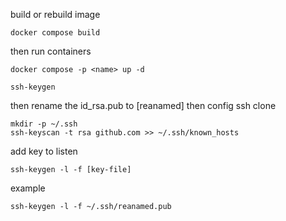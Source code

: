 build or rebuild image
```
docker compose build
```

then run containers
```
docker compose -p <name> up -d
```

```
ssh-keygen
```
then rename the id_rsa.pub to [reanamed]
then config ssh clone
```
mkdir -p ~/.ssh
ssh-keyscan -t rsa github.com >> ~/.ssh/known_hosts
```

add key to listen
```
ssh-keygen -l -f [key-file]
```
example
```
ssh-keygen -l -f ~/.ssh/reanamed.pub
```
